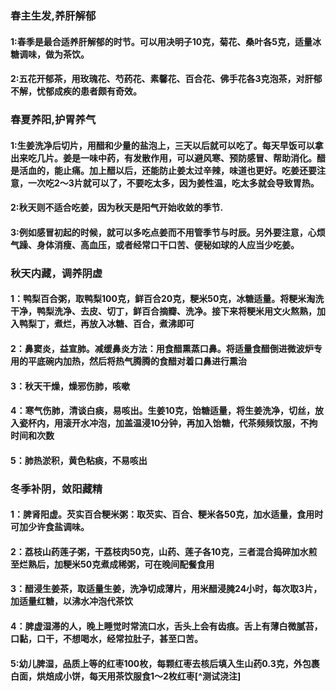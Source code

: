 ### 春主生发,养肝解郁
#### 1:春季是最合适养肝解郁的时节。可以用决明子10克，菊花、桑叶各5克，适量冰糖调味，做为茶饮。
#### 2:五花开郁茶，用玫瑰花、芍药花、素馨花、百合花、佛手花各3克泡茶，对肝郁不解，忧郁成疾的患者颇有奇效。
### 春夏养阳,护胃养气
#### 1:生姜洗净后切片，用醋和少量的盐泡上，三天以后就可以吃了。每天早饭可以拿出来吃几片。姜是一味中药，有发散作用，可以避风寒、预防感冒、帮助消化。醋是活血的，能止痛。加上醋以后，还能防止姜太过辛辣，味道也更好。吃姜还要注意，一次吃2～3片就可以了，不要吃太多，因为姜性温，吃太多就会导致胃热。
#### 2:秋天则不适合吃姜，因为秋天是阳气开始收敛的季节.
#### 3:例如感冒初起的时候，就可以多吃点姜而不用管季节与时辰。另外要注意，心烦气躁、身体消瘦、高血压，或者经常口干口苦、便秘如球的人应当少吃姜。
### 秋天内藏，调养阴虚
#### 1：鸭梨百合粥，取鸭梨100克，鲜百合20克，粳米50克，冰糖适量。将粳米淘洗干净，鸭梨洗净、去皮、切丁，鲜百合摘瓣、洗净。接下来将粳米用文火熬熟，加入鸭梨丁，煮烂，再放入冰糖、百合，煮沸即可
#### 2：鼻窦炎，益宣肺。减缓鼻炎方法：用食醋熏蒸口鼻。将适量食醋倒进微波炉专用的平底碗内加热，然后将热气腾腾的食醋对着口鼻进行熏治
#### 3：秋天干燥，燥邪伤肺，咳嗽
#### 4：寒气伤肺，清谈白痰，易咳出。生姜10克，饴糖适量，将生姜洗净，切丝，放入瓷杯内，用滚开水冲泡，加盖温浸10分钟，再加入饴糖，代茶频频饮服，不拘时间和次数
#### 5：肺热淤积，黄色粘痰，不易咳出
### 冬季补阴，敛阳藏精
#### 1：脾肾阳虚。芡实百合粳米粥：取芡实、百合、粳米各50克，加水适量，食用时可加少许食盐调味。
#### 2：荔枝山药莲子粥，干荔枝肉50克，山药、莲子各10克，三者混合捣碎加水煎至烂熟后，加粳米50克煮成稀粥，可在晚间配餐食用
#### 3：醋浸生姜茶，取适量生姜，洗净切成薄片，用米醋浸腌24小时，每次取3片，加适量红糖，以沸水冲泡代茶饮
#### 4：脾虚湿滞的人，晚上睡觉时常流口水，舌头上会有齿痕。舌上有薄白微腻苔，口黏，口干，不想喝水，经常拉肚子，甚至口苦。
#### 5:幼儿脾湿，品质上等的红枣100枚，每颗红枣去核后填入生山药0.3克，外包裹白面，烘焙成小饼，每天用茶饮服食1～2枚红枣[^测试浇注]